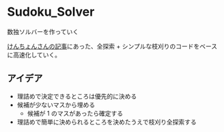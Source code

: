 # Sudoku_Solver

数独ソルバーを作っていく

[けんちょんさんの記事](https://qiita.com/drken/items/23a4f604fa3f505dd5ad)にあった、全探索 + シンプルな枝刈りのコードをベースに高速化していく。

## アイデア

- 理詰めで決定できるところは優先的に決める
- 候補が少ないマスから埋める
    - 候補が 1 のマスがあったら確定する
- 理詰めで簡単に決められるところを決めたうえで枝刈り全探索する
